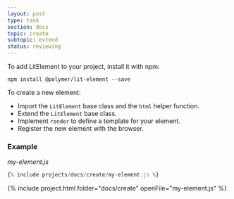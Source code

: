 ```yaml
---
layout: post
type: task
section: docs
topic: create
subtopic: extend
status: reviewing
---
```


To add LitElement to your project, install it with npm:

```
npm install @polymer/lit-element --save
```

To create a new element:

* Import the `LitElement` base class and the `html` helper function.
* Extend the `LitElement` base class.
* Implement `render` to define a template for your element.
* Register the new element with the browser.

### Example

_my-element.js_

```js
{% include projects/docs/create/my-element.js %}
```

{% include project.html folder="docs/create" openFile="my-element.js" %}
